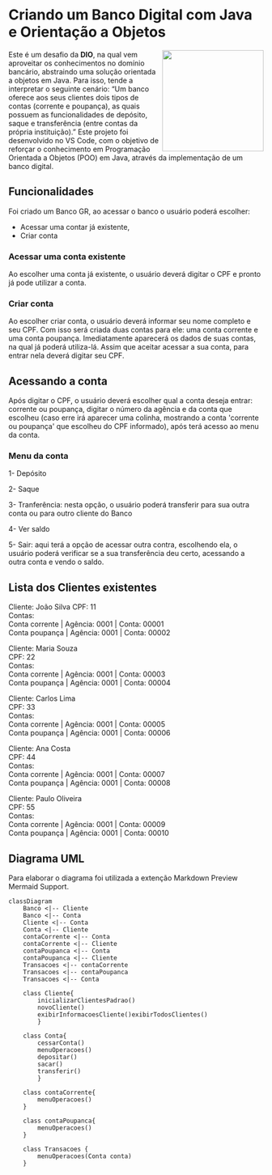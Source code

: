 # Criando um Banco Digital com Java e Orientação a Objetos
<img align="right" height="200" src="https://img.freepik.com/vetores-gratis/conceito-de-pagamento-on-line_24908-60024.jpg?ga=GA1.1.573288975.1746393376&semt=ais_hybrid&w=740">

Este é um desafio da **DIO**, na qual vem aproveitar os conhecimentos no domínio bancário, abstraindo uma solução orientada a objetos em Java. Para isso, tende a interpretar o seguinte cenário: “Um banco oferece aos seus clientes dois tipos de contas (corrente e poupança), as quais possuem as funcionalidades de depósito, saque e transferência (entre contas da própria instituição).” 
Este projeto foi desenvolvido no VS Code, com o objetivo de reforçar o conhecimento em Programação Orientada a Objetos (POO) em Java, através da implementação de um banco digital.

## Funcionalidades

Foi criado um Banco GR, ao acessar o banco o usuário poderá escolher:
- Acessar uma contar já existente,
- Criar conta

### Acessar uma conta existente
Ao escolher uma conta já existente, o usuário deverá digitar o CPF e pronto já pode utilizar a conta.

### Criar conta
Ao escolher criar conta, o usuário deverá informar seu nome completo e seu CPF. Com isso será criada duas contas para ele: uma conta corrente e uma conta poupança. Imediatamente aparecerá os dados de suas contas, na qual já poderá utiliza-lá. Assim que aceitar acessar a sua conta, para entrar nela deverá digitar seu CPF.

## Acessando a conta

Após digitar o CPF, o usuário deverá escolher qual a conta deseja entrar: corrente ou poupança, digitar o número da agência e da conta que escolheu (caso erre irá aparecer uma colinha, mostrando a conta 'corrente ou poupança' que escolheu do CPF informado), após terá acesso ao menu da conta.

### Menu da conta
1- Depósito

2- Saque

3- Tranferência: nesta opção, o usuário poderá transferir para sua outra conta ou para outro cliente do Banco

4- Ver saldo

5- Sair: aqui terá a opção de acessar outra contra, escolhendo ela, o usuário poderá verificar se a sua transferência deu certo, acessando a outra conta e vendo o saldo.

## Lista dos Clientes existentes

Cliente: João Silva
CPF: 11  
Contas:  
Conta corrente | Agência: 0001 | Conta: 00001  
Conta poupança | Agência: 0001 | Conta: 00002  

Cliente: Maria Souza  
CPF: 22  
Contas:  
Conta corrente | Agência: 0001 | Conta: 00003  
Conta poupança | Agência: 0001 | Conta: 00004  

Cliente: Carlos Lima  
CPF: 33  
Contas:  
Conta corrente | Agência: 0001 | Conta: 00005  
Conta poupança | Agência: 0001 | Conta: 00006  

Cliente: Ana Costa  
CPF: 44  
Contas:  
Conta corrente | Agência: 0001 | Conta: 00007  
Conta poupança | Agência: 0001 | Conta: 00008  

Cliente: Paulo Oliveira  
CPF: 55  
Contas:  
Conta corrente | Agência: 0001 | Conta: 00009  
Conta poupança | Agência: 0001 | Conta: 00010  

## Diagrama UML
Para elaborar o diagrama foi utilizada a extenção Markdown Preview Mermaid Support.


```mermaid
classDiagram
    Banco <|-- Cliente    
    Banco <|-- Conta
    Cliente <|-- Conta
    Conta <|-- Cliente
    contaCorrente <|-- Conta
    contaCorrente <|-- Cliente
    contaPoupanca <|-- Conta
    contaPoupanca <|-- Cliente
    Transacoes <|-- contaCorrente
    Transacoes <|-- contaPoupanca
    Transacoes <|-- Conta

    class Cliente{
        inicializarClientesPadrao()
        novoCliente() 
        exibirInformacoesCliente()exibirTodosClientes()
        }

    class Conta{
        cessarConta()
        menuOperacoes()
        depositar()
        sacar() 
        transferir()
        }

    class contaCorrente{
        menuOperacoes() 
    }

    class contaPoupanca{
        menuOperacoes() 
    }
    
    class Transacoes {
        menuOperacoes(Conta conta) 
    }
```

